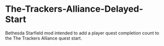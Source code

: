 # The-Trackers-Alliance-Delayed-Start
Bethesda Starfield mod intended to add a player quest completion count to the The Trackers Alliance quest start.
